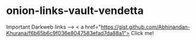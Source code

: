 # onion-links-vault-vendetta
Important Darkweb links --> 
< a href="https://gist.github.com/Abhinandan-Khurana/f6b65b6c9f036e8047583efad7da88a1"> Click me! </a>
